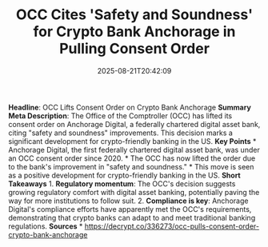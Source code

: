 ﻿---
title: "OCC Cites 'Safety and Soundness' for Crypto Bank Anchorage in Pulling Consent Order"
date: "2025-08-21T20:42:09"
category: "Markets"
summary: ""
slug: "occ cites safety and soundness for crypto bank anchorage in "
source_urls:
  - "https://decrypt.co/336273/occ-pulls-consent-order-crypto-bank-anchorage"
seo:
  title: "OCC Cites 'Safety and Soundness' for Crypto Bank Anchorage in Pulling Consent Order | Hash n Hedge"
  description: ""
  keywords: ["news", "markets", "brief"]
---
**Headline**: OCC Lifts Consent Order on Crypto Bank Anchorage  **Summary Meta Description**: The Office of the Comptroller (OCC) has lifted its consent order on Anchorage Digital, a federally chartered digital asset bank, citing "safety and soundness" improvements. This decision marks a significant development for crypto-friendly banking in the US.  **Key Points**  * Anchorage Digital, the first federally chartered digital asset bank, was under an OCC consent order since 2020. * The OCC has now lifted the order due to the bank's improvement in "safety and soundness." * This move is seen as a positive development for crypto-friendly banking in the US.  **Short Takeaways**  1. **Regulatory momentum**: The OCC's decision suggests growing regulatory comfort with digital asset banking, potentially paving the way for more institutions to follow suit. 2. **Compliance is key**: Anchorage Digital's compliance efforts have apparently met the OCC's requirements, demonstrating that crypto banks can adapt to and meet traditional banking regulations.  **Sources**  * https://decrypt.co/336273/occ-pulls-consent-order-crypto-bank-anchorage 

